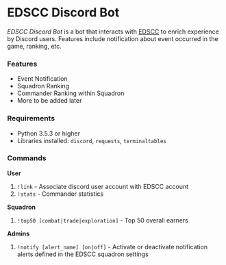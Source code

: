 # EDSCC Discord Bot

*EDSCC Discord Bot* is a bot that interacts with [EDSCC](https://beta.edscc.net) to enrich experience by Discord users. Features include notification about event occurred in the game, ranking, etc.

### Features
* Event Notification
* Squadron Ranking
* Commander Ranking within Squadron
* More to be added later

### Requirements
* Python 3.5.3 or higher
* Libraries installed: `discord`, `requests`, `terminaltables`

### Commands

**User**

1. `!link` - Associate discord user account with EDSCC account
2. `!stats` - Commander statistics

**Squadron**

1. `!top50 [combat|trade|exploration]` - Top 50 overall earners

**Admins**

1. `!notify [alert_name] [on|off]` - Activate or deactivate notification alerts defined in the EDSCC squadron settings